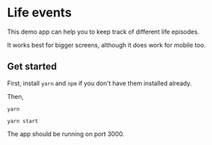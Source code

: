# Life events

This demo app can help you to keep track of different life episodes.

It works best for bigger screens, although it does work for mobile too.


## Get started

First, install `yarn` and `npm` if you don't have them installed already.


Then,

`yarn`

`yarn start`


The app should be running on port 3000.